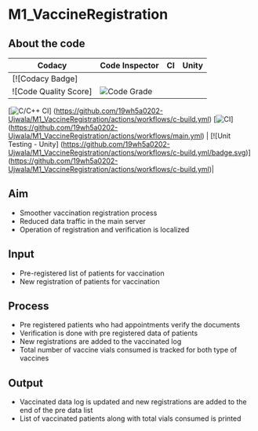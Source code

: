 # M1_VaccineRegistration
## About the code
| Codacy | Code Inspector | CI | Unity |
| --- | --- | --- | --- |
| [![Codacy Badge] | 
![Code Quality Score] |![Code Grade](https://www.code-inspector.com/project/28301/status/svg) |
[![C/C++ CI](https://github.com/19wh5a0202-Ujwala/M1_VaccineRegistration/actions/workflows/c-build.yml/badge.svg)]
(https://github.com/19wh5a0202-Ujwala/M1_VaccineRegistration/actions/workflows/c-build.yml) 
[![CI](https://github.com/19wh5a0202-Ujwala/M1_VaccineRegistration/actions/workflows/main.yml/badge.svg)]
(https://github.com/19wh5a0202-Ujwala/M1_VaccineRegistration/actions/workflows/main.yml) | [![Unit Testing - Unity]
(https://github.com/19wh5a0202-Ujwala/M1_VaccineRegistration/actions/workflows/c-build.yml/badge.svg)]
(https://github.com/19wh5a0202-Ujwala/M1_VaccineRegistration/actions/workflows/c-build.yml)|


## Aim
* Smoother vaccination registration process
* Reduced data traffic in the main server
* Operation of registration and verification is localized
## Input
* Pre-registered list of patients for vaccination
* New registration of patients for vaccination
## Process
* Pre registered patients who had appointments verify the documents
* Verification is done with pre registered data of patients
* New registrations are added to the vaccinated log
* Total number of vaccine vials consumed is tracked for both type of vaccines
## Output
* Vaccinated data log is updated and new registrations are added to the end of the pre data list
* List of vaccinated patients along with total vials consumed is printed
